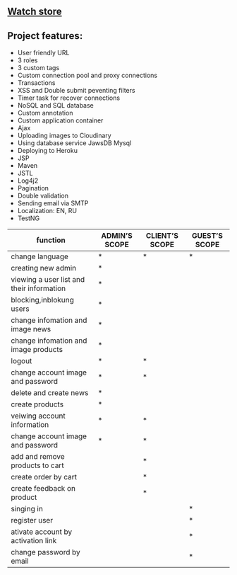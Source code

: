 ## [Watch store](https://watchstoreepam.herokuapp.com)


## Project features:
* User friendly URL
* 3 roles
* 3 custom tags
* Custom connection pool and proxy connections
* Transactions
* XSS and Double submit peventing filters
* Timer task for recover connections
* NoSQL and SQL database
* Custom annotation
* Custom application container
* Ajax
* Uploading images to Cloudinary
* Using database service JawsDB Mysql
* Deploying to Heroku
* JSP
* Maven
* JSTL
* Log4j2
* Pagination
* Double validation
* Sending email via SMTP
* Localization: EN, RU
* TestNG

function | ADMIN’S SCOPE | CLIENT’S SCOPE | GUEST’S SCOPE
---------| --------------|----------------|---------------
change language| * | * | * |
creating new admin | * |   |  
viewing a user list and their information | * |   |   
blocking,inblokung users | * |
change infomation and image news | * |
change infomation and image products | * |
logout | * | * |
change account image and password | * | * |
delete and create news | * |
create products | * |
veiwing account information | * | * |
change account image and password | * | * |
add and remove products to cart |   | * |
create order by cart |   | * |
create feedback on product |   | * |
singing in |   |   | *
register user |   |   | *
ativate account by activation link |   |   | *
change password by email |   |   | *
	    

